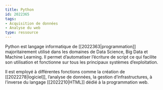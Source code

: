 ```yaml
---
title: Python
id: 2022365
tags:
- Acquisition de données
- Analyse du web
type: ressource
---
```


Python est langage informatique de [[2022363|programmation]] majoritairement utilisé dans les domaines de Data Science, Big Data et Machine Learning. Il permet d’automatiser l’écriture de script ce qui facilite son utilisation et fonctionne sur tous les principaux systèmes d’exploitation. 

Il est employé à différentes fonctions comme la création de [[2022278|logiciel]], l’analyse de données, la gestion d’infrastructures, à l’inverse du langage [[2022210|HTML]] dédié à la programmation web.

